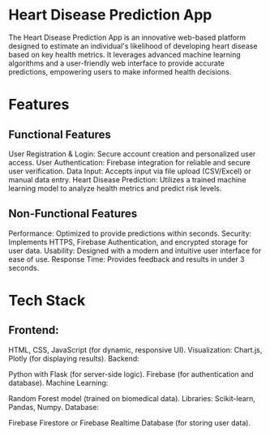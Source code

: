 #  Heart Disease Prediction App
The Heart Disease Prediction App is an innovative web-based platform designed to estimate an individual's likelihood of developing heart disease based on key health metrics. It leverages advanced machine learning algorithms and a user-friendly web interface to provide accurate predictions, empowering users to make informed health decisions.

#  Features
##  Functional Features
User Registration & Login: Secure account creation and personalized user access.
User Authentication: Firebase integration for reliable and secure user verification.
Data Input: Accepts input via file upload (CSV/Excel) or manual data entry.
Heart Disease Prediction: Utilizes a trained machine learning model to analyze health metrics and predict risk levels.
##  Non-Functional Features
Performance: Optimized to provide predictions within seconds.
Security: Implements HTTPS, Firebase Authentication, and encrypted storage for user data.
Usability: Designed with a modern and intuitive user interface for ease of use.
Response Time: Provides feedback and results in under 3 seconds.
 #  Tech Stack
##  Frontend:

HTML, CSS, JavaScript (for dynamic, responsive UI).
Visualization: Chart.js, Plotly (for displaying results).
Backend:

Python with Flask (for server-side logic).
Firebase (for authentication and database).
Machine Learning:

Random Forest model (trained on biomedical data).
Libraries: Scikit-learn, Pandas, Numpy.
Database:

Firebase Firestore or Firebase Realtime Database (for storing user data).
